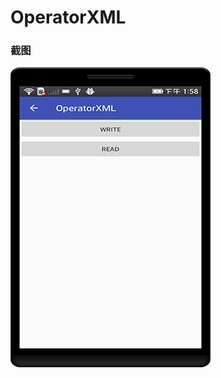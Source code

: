 # OperatorXML

### 截图
![截图](https://github.com/BruceAnda/HMAndroid/blob/master/screenshot/day02/pic/pic16.png)